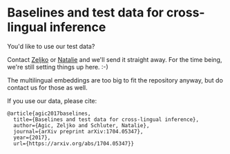# Baselines and test data for cross-lingual inference

You'd like to use our test data?

Contact [Zeljko](mailto:zeag@itu.dk) or [Natalie](mailto:nael@itu.dk) and we'll send it straight away. For the time being, we're still setting things up here. :-)

The multilingual embeddings are too big to fit the repository anyway, but do contact us for those as well.

If you use our data, please cite:

```
@article{agic2017baselines,
  title={Baselines and test data for cross-lingual inference},
  author={Agic, Zeljko and Schluter, Natalie},
  journal={arXiv preprint arXiv:1704.05347},
  year={2017},
  url={https://arxiv.org/abs/1704.05347}}
```
